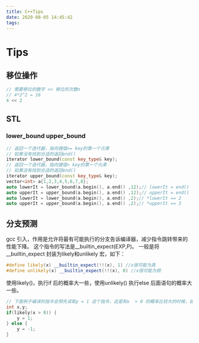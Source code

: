 ```yaml
---
title: C++Tips
date: 2020-08-05 14:45:42
tags:
---
```


# Tips

## 移位操作

```c++
// 需要移位的数字 << 移位的次数n
// 4*2^2 = 16
4 << 2 
```

## STL

### lower_bound upper_bound

```c++
// 返回一个迭代器，指向键值>= key的第一个元素
// 如果没有找到合适的返回end()
iterator lower_bound(const key_type& key);
// 返回一个迭代器，指向键值> key的第一个元素
// 如果没有找到合适的返回end()
iterator upper_bound(const key_type& key);
vector<int> a{1,2,3,4,5,6,7,8};
auto lowerIt = lower_bound(a.begin(), a.end() ,12);// lowerIt = end()
auto upperIt = upper_bound(a.begin(), a.end() ,12);// upperIt = end()
auto lowerIt = lower_bound(a.begin(), a.end() ,2);// *lowerIt == 2
auto upperIt = upper_bound(a.begin(), a.end() ,2);// *upperIt == 3
```

## 分支预测

gcc 引入，作用是允许将最有可能执行的分支告诉编译器，减少指令跳转带来的性能下降。
这个指令的写法是__builtin_expect(EXP,P)。
一般是将__builtin_expect 封装为likely和unlikely 宏，如下：
```c++
#define likely(x) __builtin_expect(!!(x), 1) //x很可能为真       
#define unlikely(x) __builtin_expect(!!(x), 0) //x很可能为假
```
使用likely()，执行if 后的概率大一些，使用unlikely() 执行else 后面语句的概率大一些。

```c++
// 下面例子编译的指令会预先读取y = 1 这个指令，这是和x  > 0 的概率比较大的时候，如果x > 0 的概率比较小，那么就应该使用 unlikely 这个指令 
int x,y;
if(likely(x > 0)) {
    y = 1;
} else {
    y = -1;
}
```
